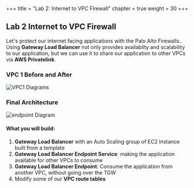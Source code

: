 +++
title = "Lab 2: Internet to VPC Firewall"
chapter = true
weight = 30
+++

## Lab 2 Internet to VPC Firewall

Let's protect our internet facing applications with the Palo Alto Firewalls.. Using **Gateway Load Balancer** not only provides availablity and scalability to our application, but we can use it to share our application to other VPCs via **AWS Privatelink**.

### VPC 1 Before and After
![VPC1 Diagrams](/images/lab2-before-after-VPC1.png)

### Final Architecture
![endpoint Diagram](/images/lab2-internetFW-design.png)

#### What you will build:

1. **Gateway Load Balancer** with an Auto Scaling group of EC2 Instance built from a template
2. **Gateway Load Balancer Endpoint Service**: making the application available for other VPCs to consume
3. **Gateway Load Balancer Endpoint**: Consume the application from another VPC, without going over the TGW
4. Modify some of our **VPC route tables**
